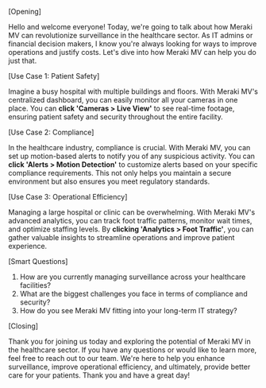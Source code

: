 [Opening]

Hello and welcome everyone! Today, we're going to talk about how Meraki MV can revolutionize surveillance in the healthcare sector. As IT admins or financial decision makers, I know you're always looking for ways to improve operations and justify costs. Let's dive into how Meraki MV can help you do just that.

[Use Case 1: Patient Safety]

Imagine a busy hospital with multiple buildings and floors. With Meraki MV's centralized dashboard, you can easily monitor all your cameras in one place. You can **click 'Cameras > Live View'** to see real-time footage, ensuring patient safety and security throughout the entire facility.

[Use Case 2: Compliance]

In the healthcare industry, compliance is crucial. With Meraki MV, you can set up motion-based alerts to notify you of any suspicious activity. You can **click 'Alerts > Motion Detection'** to customize alerts based on your specific compliance requirements. This not only helps you maintain a secure environment but also ensures you meet regulatory standards.

[Use Case 3: Operational Efficiency]

Managing a large hospital or clinic can be overwhelming. With Meraki MV's advanced analytics, you can track foot traffic patterns, monitor wait times, and optimize staffing levels. By **clicking 'Analytics > Foot Traffic'**, you can gather valuable insights to streamline operations and improve patient experience.

[Smart Questions]

1. How are you currently managing surveillance across your healthcare facilities?
2. What are the biggest challenges you face in terms of compliance and security?
3. How do you see Meraki MV fitting into your long-term IT strategy?

[Closing]

Thank you for joining us today and exploring the potential of Meraki MV in the healthcare sector. If you have any questions or would like to learn more, feel free to reach out to our team. We're here to help you enhance surveillance, improve operational efficiency, and ultimately, provide better care for your patients. Thank you and have a great day!